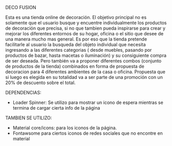 DECO FUSION

Esta es una tienda online de decoración. El objetivo principal no es solamente que el usuario busque y encuentre individualmente los productos de decoración que precisa, si no que tambien pueda inspirarse para crear y mejorar los diferentes entornos de su hogar, oficina o el sitio que desee de una manera mucho mas general. 
Es por eso que la tienda pretende facilitarle al usuario la busqueda del objeto individual que necesita ingresando a las diferentes categorias ( desde muebles, pasando por productos de bazar, hasta macetas o iluminación) y su consiguiente compra de ser deseada. Pero también va a proponer diferentes combos (conjunto de productos de la tienda) combinados en forma de propuesta de decoracion para 4 diferentes ambientes de la casa o oficina. Propuesta que si luego es elegida en su totalidad va a ser parte de una promoción con un 20% de descuento sobre el total. 

DEPENDENCIAS: 
- Loader Spinner: Se utilizo para mostrar un icono de espera mientras se termina de cargar cierta info de la página

TAMBIEN SE UTILIZO:
- Material core/icons: para los iconos de la página.
- Fontawsome para ciertos iconos de redes sociales que no encontre en material